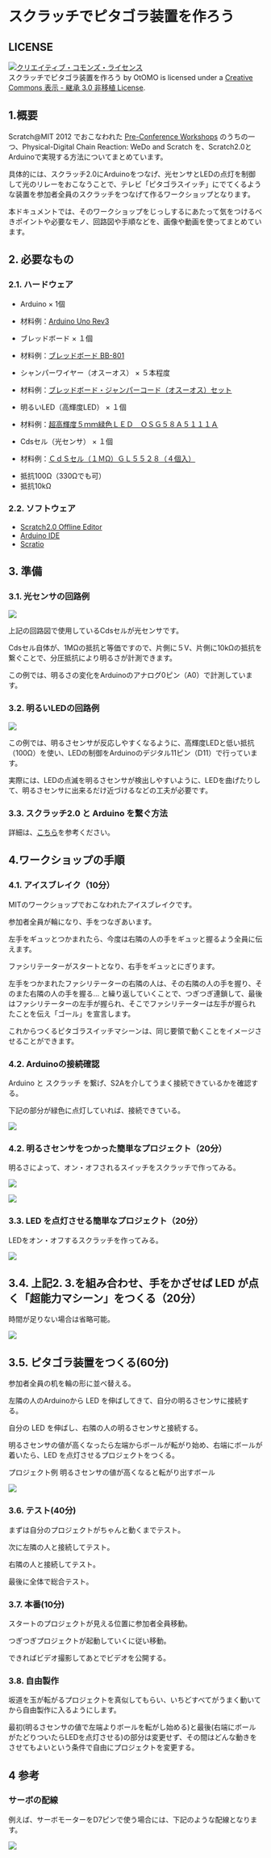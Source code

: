 # スクラッチでピタゴラ装置を作ろう

## LICENSE

<a rel="license" href="http://creativecommons.org/licenses/by-sa/3.0/deed.ja"><img alt="クリエイティブ・コモンズ・ライセンス" style="border-width:0" src="http://i.creativecommons.org/l/by-sa/3.0/88x31.png" /></a><br /><span xmlns:dct="http://purl.org/dc/terms/" property="dct:title">スクラッチでピタゴラ装置を作ろう</span> by <span xmlns:cc="http://creativecommons.org/ns#" property="cc:attributionName">OtOMO</span> is licensed under a <a rel="license" href="http://creativecommons.org/licenses/by-sa/3.0/deed.ja">Creative Commons 表示 - 継承 3.0 非移植 License</a>.

## 1.概要

Scratch@MIT 2012 でおこなわれた [Pre-Conference Workshops](http://events.scratch.mit.edu/conference/workshops.html)
のうちの一つ、Physical-Digital Chain Reaction: WeDo and Scratch を、Scratch2.0とArduinoで実現する方法についてまとめています。

具体的には、スクラッチ2.0にArduinoをつなげ、光センサとLEDの点灯を制御して光のリレーをおこなうことで、テレビ「ピタゴラスイッチ」にでてくるような装置を参加者全員のスクラッチをつなげて作るワークショップとなります。

本ドキュメントでは、そのワークショップをじっしするにあたって気をつけるべきポイントや必要なモノ、回路図や手順などを、画像や動画を使ってまとめています。

## 2. 必要なもの
### 2.1. ハードウェア
* Arduino × 1個
- 材料例：[Arduino Uno Rev3](https://www.switch-science.com/catalog/789/)
* ブレッドボード × １個
- 材料例：[ブレッドボード BB-801](http://akizukidenshi.com/catalog/g/gP-05294/)
* シャンパーワイヤー（オスーオス） × ５本程度
- 材料例：[ブレッドボード・ジャンパーコード（オスーオス）セット](http://akizukidenshi.com/catalog/g/gC-05159/)
* 明るいLED（高輝度LED） × １個
- 材料例：[超高輝度５ｍｍ緑色ＬＥＤ　ＯＳＧ５８Ａ５１１１Ａ](http://akizukidenshi.com/catalog/g/gI-06405/)
* Cdsセル（光センサ） × １個
- 材料例：[ＣｄＳセル（１ＭΩ）ＧＬ５５２８（４個入）](http://akizukidenshi.com/catalog/g/gI-05886/)
* 抵抗100Ω（330Ωでも可）
* 抵抗10kΩ

### 2.2. ソフトウェア
* [Scratch2.0 Offline Editor](https://scratch.mit.edu/scratch2download/)
* [Arduino IDE](http://www.arduino.cc/en/Main/Software)
* [Scratio](http://lets.makewitharduino.com/sample/scratch/index.html)

## 3. 準備
### 3.1. 光センサの回路例
![](./images/Cds_side.png)

上記の回路図で使用しているCdsセルが光センサです。

Cdsセル自体が、1MΩの抵抗と等価ですので、片側に５V、片側に10kΩの抵抗を繋ぐことで、分圧抵抗により明るさが計測できます。

この例では、明るさの変化をArduinoのアナログ0ピン（A0）で計測しています。

### 3.2. 明るいLEDの回路例
![](./images/led_side.png)

この例では、明るさセンサが反応しやすくなるように、高輝度LEDと低い抵抗（100Ω）を使い、LEDの制御をArduinoのデジタル11ピン（D11）で行っています。

実際には、LEDの点滅を明るさセンサが検出しやすいように、LEDを曲げたりして、明るさセンサに出来るだけ近づけるなどの工夫が必要です。

### 3.3. スクラッチ2.0 と Arduino を繋ぐ方法

詳細は、[こちら](http://lets.makewitharduino.com/sample/scratch/index.html)を参考ください。

## 4.ワークショップの手順
### 4.1. アイスブレイク（10分）

MITのワークショップでおこなわれたアイスブレイクです。

参加者全員が輪になり、手をつなぎあいます。

左手をギュッとつかまれたら、今度は右隣の人の手をギュッと握るよう全員に伝えます。

ファシリテーターがスタートとなり、右手をギュッとにぎります。

左手をつかまれたファシリテーターの右隣の人は、その右隣の人の手を握り、そのまた右隣の人の手を握る… と繰り返していくことで、つぎつぎ連鎖して、最後はファシリテーターの左手が握られ、そこでファシリテーターは左手が握られたことを伝え「ゴール」を宣言します。

これからつくるピタゴラスイッチマシーンは、同じ要領で動くことをイメージさせることができます。

### 4.2. Arduinoの接続確認

Arduino と スクラッチ を繋げ、S2Aを介してうまく接続できているかを確認する。

下記の部分が緑色に点灯していれば、接続できている。

![](./images/connect.png)

### 4.2. 明るさセンサをつかった簡単なプロジェクト（20分）

明るさによって、オン・オフされるスイッチをスクラッチで作ってみる。

![](./images/light_sensor.png)

![](./images/light_sensor_costumes.png)

### 3.3. LED を点灯させる簡単なプロジェクト（20分）

LEDをオン・オフするスクラッチを作ってみる。

![](./images/led_switch.png)

## 3.4. 上記2. 3.を組み合わせ、手をかざせば LED が点く「超能力マシーン」をつくる（20分）

時間が足りない場合は省略可能。

![](./images/force.png)

## 3.5. ピタゴラ装置をつくる(60分)

参加者全員の机を輪の形に並べ替える。

左隣の人のArduinoから LED を伸ばしてきて、自分の明るさセンサに接続する。

自分の LED を伸ばし、右隣の人の明るさセンサと接続する。

明るさセンサの値が高くなったら左端からボールが転がり始め、右端にボールが着いたら、LED を点灯させるプロジェクトをつくる。

プロジェクト例 明るさセンサの値が高くなると転がり出すボール

![](./images/rolling_ball.png)

### 3.6. テスト(40分)
まずは自分のプロジェクトがちゃんと動くまでテスト。

次に左隣の人と接続してテスト。

右隣の人と接続してテスト。

最後に全体で総合テスト。

### 3.7. 本番(10分)
スタートのプロジェクトが見える位置に参加者全員移動。

つぎつぎプロジェクトが起動していくに従い移動。

できればビデオ撮影してあとでビデオを公開する。

### 3.8. 自由製作
坂道を玉が転がるプロジェクトを真似してもらい、いちどすべてがうまく動いてから自由製作に入るようにします。

最初(明るさセンサの値で左端よりボールを転がし始める)と最後(右端にボールがたどりついたらLEDを点灯させる)の部分は変更せず、その間はどんな動きをさせてもよいという条件で自由にプロジェクトを変更する。

## 4 参考
### サーボの配線
例えば、サーボモーターをD7ピンで使う場合には、下記のような配線となります。

![](./images/servo.png)
